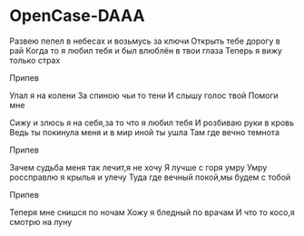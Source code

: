 # OpenCase-DAAA
Развею пепел в небесах и возьмусь за ключи
Открыть тебе дорогу в рай
Когда то я любил тебя и был влюблён в твои глаза
Теперь я вижу только страх

Припев

Упал я на колени
За спиною чьи то тени
И слышу голос твой
Помоги мне

Сижу и злюсь я на себя,за то что я любил тебя
И розбиваю руки в кровь
Ведь ты покинула меня и в мир иной ты ушла
Там где вечно темнота

Припев

Зачем судьба меня так лечит,я не хочу
Я лучше с горя умру
Умру россправлю я крылья и улечу
Туда где вечный покой,мы будем с тобой

Припев

Теперя мне снишся по ночам
Хожу я бледный по врачам
И что то косо,я смотрю на луну
